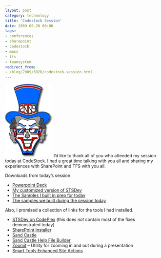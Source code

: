 ```yaml
---
layout: post
category: technology
title: 'Codestock Session'
date: 2009-06-26 00:00
tags:
- conferences
- sharepoint
- codestock
- moss
- tfs
- teamsystem
redirect_from:
- /blog/2009/6926/codestock-session.html
---
```

<img alt='Nerd Skull' src='/images/nerdSkull_logo_2009_091C8A70.png' class='blogimage img-responsive'>
I’d like to thank all of you who attended my session today at CodeStock. I had a 
great time talking with you all and sharing my experiences with SharePoint and 
TFS with you all.

Downloads from today’s session:

* [Powerpoint Deck](http://cid-0ca99f1c887519c0.skydrive.live.com/self.aspx/Public/CodeStock09/CodeStock02.pptx)
* [My customized version of STSDev](http://cid-0ca99f1c887519c0.skydrive.live.com/self.aspx/Public/CodeStock09/STSDev%7C_rgillen.zip)
* [The Samples I built in prep for today](http://cid-0ca99f1c887519c0.skydrive.live.com/self.aspx/Public/CodeStock09/GeneralSamples.zip)
* [The samples we built during the session today](http://cid-0ca99f1c887519c0.skydrive.live.com/self.aspx/Public/CodeStock09/CodeStockSamples.zip)

Also, I promised a collection of links for the tools I had installed.

* [STSDev on CodePlex](http://stsdev.codeplex.com/) (this does *not* contain most of the fixes demonstrated today)
* [SharePoint Installer](http://www.codeplex.com/Wiki/View.aspx?ProjectName=sharepointinstaller)
* [Sand Castle](http://sandcastle.codeplex.com/)
* [Sand Castle Help File Builder](http://shfb.codeplex.com/)
* [Zoomit](http://technet.microsoft.com/en-us/sysinternals/bb897434.aspx) – Utility for zooming in and out during a presentation
* [Smart Tools Enhanced Site Actions](http://smarttools.codeplex.com/Release/ProjectReleases.aspx?ReleaseId=22111#DownloadId=56023)
